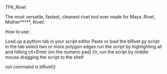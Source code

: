 TFK_Rivet

The  most versatile, fastest, cleanest rivet tool ever made for Maya. Rivet, Mother*****, Rivet!

How to use:

Load up a python tab in your script editor
Paste or load the bRivet.py script in the tab
select two or more polygon edges
run the script by highlighting all and hitting ctl+Enter (on the numeric pad)
Or, run the script by middle mouse dragging the script to the shelf

run command is bRivet()
